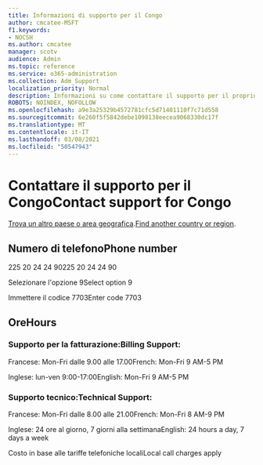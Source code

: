 ```yaml
---
title: Informazioni di supporto per il Congo
author: cmcatee-MSFT
f1.keywords:
- NOCSH
ms.author: cmcatee
manager: scotv
audience: Admin
ms.topic: reference
ms.service: o365-administration
ms.collection: Adm_Support
localization_priority: Normal
description: Informazioni su come contattare il supporto per il proprio paese o area geografica.
ROBOTS: NOINDEX, NOFOLLOW
ms.openlocfilehash: a9e3a25329b4572781cfc5d71401110f7c71d558
ms.sourcegitcommit: 6e260f5f5842debe1098138eecea9068330dc17f
ms.translationtype: MT
ms.contentlocale: it-IT
ms.lasthandoff: 03/08/2021
ms.locfileid: "50547943"
---
```

# <a name="contact-support-for-congo"></a><span data-ttu-id="740fc-103">Contattare il supporto per il Congo</span><span class="sxs-lookup"><span data-stu-id="740fc-103">Contact support for Congo</span></span>

<span data-ttu-id="740fc-104">[Trova un altro paese o area geografica](../contact-support-for-business-products.md).</span><span class="sxs-lookup"><span data-stu-id="740fc-104">[Find another country or region](../contact-support-for-business-products.md).</span></span>

## <a name="phone-number"></a><span data-ttu-id="740fc-105">Numero di telefono</span><span class="sxs-lookup"><span data-stu-id="740fc-105">Phone number</span></span>
<span data-ttu-id="740fc-106">225 20 24 24 90</span><span class="sxs-lookup"><span data-stu-id="740fc-106">225 20 24 24 90</span></span>

<span data-ttu-id="740fc-107">Selezionare l'opzione 9</span><span class="sxs-lookup"><span data-stu-id="740fc-107">Select option 9</span></span>

<span data-ttu-id="740fc-108">Immettere il codice 7703</span><span class="sxs-lookup"><span data-stu-id="740fc-108">Enter code 7703</span></span>

## <a name="hours"></a><span data-ttu-id="740fc-109">Ore</span><span class="sxs-lookup"><span data-stu-id="740fc-109">Hours</span></span>
### <a name="billing-support"></a><span data-ttu-id="740fc-110">Supporto per la fatturazione:</span><span class="sxs-lookup"><span data-stu-id="740fc-110">Billing Support:</span></span>

<span data-ttu-id="740fc-111">Francese: Mon-Fri dalle 9.00 alle 17.00</span><span class="sxs-lookup"><span data-stu-id="740fc-111">French: Mon-Fri 9 AM-5 PM</span></span>

<span data-ttu-id="740fc-112">Inglese: lun-ven 9:00-17:00</span><span class="sxs-lookup"><span data-stu-id="740fc-112">English: Mon-Fri 9 AM-5 PM</span></span>

### <a name="technical-support"></a><span data-ttu-id="740fc-113">Supporto tecnico:</span><span class="sxs-lookup"><span data-stu-id="740fc-113">Technical Support:</span></span>

<span data-ttu-id="740fc-114">Francese: Mon-Fri dalle 8.00 alle 21.00</span><span class="sxs-lookup"><span data-stu-id="740fc-114">French: Mon-Fri 8 AM-9 PM</span></span>

<span data-ttu-id="740fc-115">Inglese: 24 ore al giorno, 7 giorni alla settimana</span><span class="sxs-lookup"><span data-stu-id="740fc-115">English: 24 hours a day, 7 days a week</span></span>

<span data-ttu-id="740fc-116">Costo in base alle tariffe telefoniche locali</span><span class="sxs-lookup"><span data-stu-id="740fc-116">Local call charges apply</span></span>
